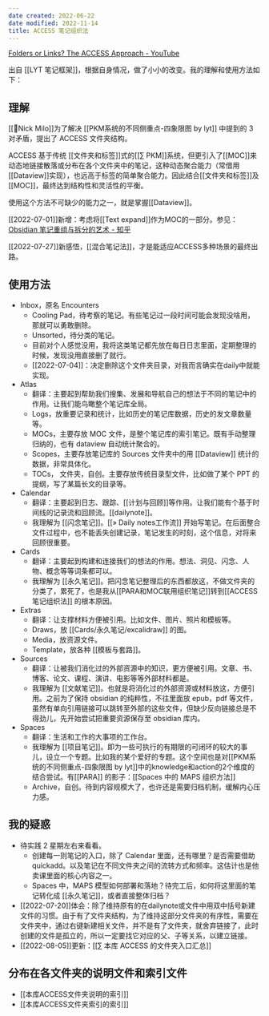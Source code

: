 ```yaml
---
date created: 2022-06-22
date modified: 2022-11-14
title: ACCESS 笔记组织法
---
```


[Folders or Links? The ACCESS Approach - YouTube](https://www.youtube.com/watch?v=p0zWJ-TLghw)

出自 [[LYT 笔记框架]]，根据自身情况，做了小小的改变。我的理解和使用方法如下：

## 理解

[[🧑Nick Milo]]为了解决 [[PKM系统的不同侧重点-四象限图 by lyt]] 中提到的 3 对矛盾，提出了 ACCESS 文件夹结构。

ACCESS 基于传统 [[文件夹和标签]]式的[[∑ PKM]]系统，但更引入了[[MOC]]来动态地链接散落或分布在各个文件夹中的笔记，这种动态聚合能力（常借用[[Dataview]]实现），也远高于标签的简单聚合能力。因此结合[[文件夹和标签]]及[[MOC]]，最终达到结构性和灵活性的平衡。

使用这个方法不可缺少的能力之一，就是掌握[[Dataview]]。

[[2022-07-01]]新增：考虑将[[Text expand]]作为MOC的一部分。参见：[Obsidian 笔记重组与拆分的艺术 - 知乎](https://zhuanlan.zhihu.com/p/362762027)

[[2022-07-27]]新感悟，[[混合笔记法]]，才是能适应ACCESS多种场景的最终出路。

## 使用方法

- Inbox，原名 Encounters
	- Cooling Pad，待考察的笔记。有些笔记过一段时间可能会发现没啥用，那就可以勇敢删除。
	- Unsorted，待分类的笔记。
	- 目前对个人感觉没用，我将这类笔记都先放在每日日志里面，定期整理的时候，发现没用直接删了就行。
	- [[2022-07-04]]：决定删除这个文件夹目录，对我而言确实在daily中就能实现。
- Atlas
	- 翻译：主要起到帮助我们搜集、发展和导航自己的想法于不同的笔记中的作用。让我们能鸟瞰整个笔记库全局。
	- Logs，放重要记录和统计，比如历史的笔记库数据，历史的发文章数量等。
	- MOCs，主要存放 MOC 文件，是整个笔记库的索引笔记。既有手动整理归纳的，也有 dataview 自动统计聚合的。
	- Scopes，主要存放笔记库的 Sources 文件夹中的用 [[Dataview]] 统计的数据，非常具体化。
	- TOCs， 文件夹，自创。主要存放传统目录型文件，比如做了某个 PPT 的提纲，写了某篇长文的目录等。
- Calendar
	- 翻译：主要起到日志、跟踪、[[计划与回顾]]等作用。让我们能有个基于时间线的记录流和回顾流。[[dailynote]]。
	- 我理解为 [[闪念笔记]]。[[» Daily notes工作流]] 开始写笔记。在后面整合文件过程中，也不能丢失创建记录，笔记发生的时刻，这个信息，对将来回顾很重要。
- Cards
	- 翻译：主要起到构建和连接我们的想法的作用。想法、洞见、闪念、人物、概念等等词条都可以。
	- 我理解为 [[永久笔记]]。把闪念笔记整理后的东西都放这，不做文件夹的分类了，累死了，也是我从[[PARA和MOC联用组织笔记]]转到[[ACCESS 笔记组织法]] 的根本原因。
- Extras
	- 翻译：让支撑材料方便被引用。比如文件、图片、照片和模板等。
	- Draws，放 [[Cards/永久笔记/excalidraw]] 的图。
	- Media，放资源文件。
	- Template，放各种 [[模板与套路]]。
- Sources
	- 翻译：让被我们消化过的外部资源中的知识，更方便被引用。文章、书、博客、论文、课程、演讲、电影等等外部材料都是。
	- 我理解为 [[文献笔记]]。也就是将消化过的外部资源或材料放这，方便引用。之前为了保持 obsidian 的纯粹性，不往里面放 epub，pdf 等文件，虽然有单向引用链接可以跳转至外部的这些文件，但缺少反向链接总是不得劲儿，先开始尝试把重要资源保存至 obsidian 库内。
- Spaces
	- 翻译：生活和工作的大事项的工作台。
	- 我理解为 [[项目笔记]]。即为一些可执行的有期限的可闭环的较大的事儿，设立一个专题。比如我的某个爱好的专题。这个空间也是对[[PKM系统的不同侧重点-四象限图 by lyt]]中的knowledge和action的2个维度的结合尝试。有[[PARA]] 的影子：[[Spaces 中的 MAPS 组织方法]]
	- Archive，自创。待到内容规模大了，也许还是需要归档机制，缓解内心压力感。

## 我的疑惑

- 待实践 2 星期左右来看看。
	- 创建每一则笔记的入口，除了 Calendar 里面，还有哪里？是否需要借助 quickadd。以及笔记在不同文件夹之间的流转方式和频率。这估计也是他卖课里面的核心内容之一。
	- Spaces 中，MAPS 模型如何部署和落地？待完工后，如何将这里面的笔记转化成 [[永久笔记]]，或者直接整体归档？
- [[2022-07-20]]体会：除了维持原有的在dailynote或文件中用双中括号新建文件的习惯。由于有了文件夹结构，为了维持这部分文件夹的有序性，需要在文件夹中，通过右键新建相关文件，并不是有了文件夹，就舍弃链接了，此时创建的文件是孤立的，所以一定要找它对应的父、子等关系，以建立链接。
- [[2022-08-05]]更新：[[∑ 本库 ACCESS 的文件夹入口汇总]]

## 分布在各文件夹的说明文件和索引文件

- [[本库ACCESS文件夹说明的索引]]
- [[本库ACCESS文件夹索引的索引]]
